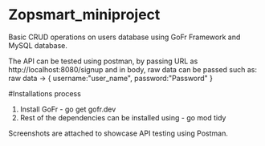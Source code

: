 # Zopsmart_miniproject
Basic CRUD operations on users database using GoFr Framework and MySQL database.

The API can be tested using postman, by passing URL as http://localhost:8080/signup and in body, raw data can be passed such as:
raw data ->
{
username:"user_name",
password:"Password"
}

#Installations process
1) Install GoFr - go get gofr.dev
2) Rest of the dependencies can be installed using -  go mod tidy

Screenshots are attached to showcase API testing using Postman.
